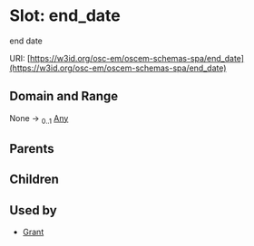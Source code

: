 
# Slot: end_date

end date

URI: [https://w3id.org/osc-em/oscem-schemas-spa/end_date](https://w3id.org/osc-em/oscem-schemas-spa/end_date)


## Domain and Range

None &#8594;  <sub>0..1</sub> [Any](Any.md)

## Parents


## Children


## Used by

 * [Grant](Grant.md)
